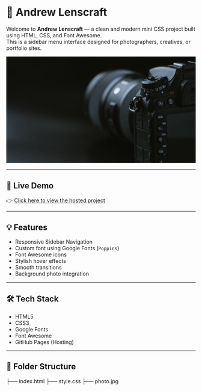 # 📸 Andrew Lenscraft

Welcome to **Andrew Lenscraft** — a clean and modern mini CSS project built using HTML, CSS, and Font Awesome.  
This is a sidebar menu interface designed for photographers, creatives, or portfolio sites.

![Preview](photo.jpg)

---

## 🚀 Live Demo

👉 [Click here to view the hosted project](https://andrewwilson1972.github.io/Andrew-lenscraft/)

---

## 💡 Features

- Responsive Sidebar Navigation
- Custom font using Google Fonts (`Poppins`)
- Font Awesome icons
- Stylish hover effects
- Smooth transitions
- Background photo integration

---

## 🛠️ Tech Stack

- HTML5
- CSS3
- Google Fonts
- Font Awesome
- GitHub Pages (Hosting)

---

## 📁 Folder Structure

├── index.html
├── style.css
├── photo.jpg
